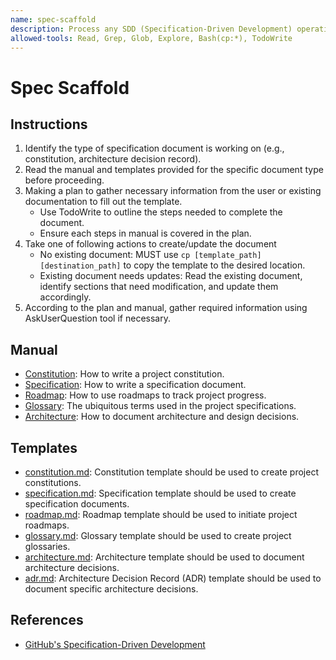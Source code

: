 ```yaml
---
name: spec-scaffold
description: Process any SDD (Specification-Driven Development) operations related to creating or updating specification documents. Always use this skill when dealing with specifications, e.g. constitution, specification document, architecture-related documents, roadmap, glossary, etc.
allowed-tools: Read, Grep, Glob, Explore, Bash(cp:*), TodoWrite
---
```


# Spec Scaffold

## Instructions

1. Identify the type of specification document is working on (e.g., constitution, architecture decision record).
2. Read the manual and templates provided for the specific document type before proceeding.
3. Making a plan to gather necessary information from the user or existing documentation to fill out the template.
    - Use TodoWrite to outline the steps needed to complete the document.
    - Ensure each steps in manual is covered in the plan.
4. Take one of following actions to create/update the document
    - No existing document: MUST use `cp [template_path] [destination_path]` to copy the template to the desired location.
    - Existing document needs updates: Read the existing document, identify sections that need modification, and update them accordingly.
5. According to the plan and manual, gather required information using AskUserQuestion tool if necessary.

## Manual

- [Constitution](./references/constitution.md): How to write a project constitution.
- [Specification](./references/specification.md): How to write a specification document.
- [Roadmap](./references/roadmap.md): How to use roadmaps to track project progress.
- [Glossary](./references/glossary.md): The ubiquitous terms used in the project specifications.
- [Architecture](./references/architecture.md): How to document architecture and design decisions.

## Templates

- [constitution.md](./templates/constitution.md): Constitution template should be used to create project constitutions.
- [specification.md](./templates/specification.md): Specification template should be used to create specification documents.
- [roadmap.md](./templates/roadmap.md): Roadmap template should be used to initiate project roadmaps.
- [glossary.md](./templates/glossary.md): Glossary template should be used to create project glossaries.
- [architecture.md](./templates/architecture.md): Architecture template should be used to document architecture decisions.
- [adr.md](./templates/adr.md): Architecture Decision Record (ADR) template should be used to document specific architecture decisions.

## References

- [GitHub's Specification-Driven Development](https://github.com/github/spec-kit/blob/main/spec-driven.md)
